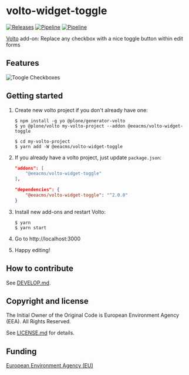 # volto-widget-toggle
[![Releases](https://img.shields.io/github/v/release/eea/volto-widget-toggle)](https://github.com/eea/volto-widget-toggle/releases)
[![Pipeline](https://ci.eionet.europa.eu/buildStatus/icon?job=volto-addons%2Fvolto-widget-toggle%2Fmaster&subject=master)](https://ci.eionet.europa.eu/view/Github/job/volto-addons/job/volto-widget-toggle/job/master/display/redirect)
[![Pipeline](https://ci.eionet.europa.eu/buildStatus/icon?job=volto-addons%2Fvolto-widget-toggle%2Fdevelop&subject=develop)](https://ci.eionet.europa.eu/view/Github/job/volto-addons/job/volto-widget-toggle/job/develop/display/redirect)

[Volto](https://github.com/plone/volto) add-on: Replace any checkbox with a nice toggle button within edit forms

## Features

![Toogle Checkboxes](https://raw.githubusercontent.com/eea/volto-widget-toggle/docs/docs/volto-widget-toggle.gif)

## Getting started

1. Create new volto project if you don't already have one:

   ```
   $ npm install -g yo @plone/generator-volto
   $ yo @plone/volto my-volto-project --addon @eeacms/volto-widget-toggle

   $ cd my-volto-project
   $ yarn add -W @eeacms/volto-widget-toggle
   ```

1. If you already have a volto project, just update `package.json`:

   ```JSON
   "addons": [
       "@eeacms/volto-widget-toggle"
   ],

   "dependencies": {
       "@eeacms/volto-widget-toggle": "^2.0.0"
   }
   ```

1. Install new add-ons and restart Volto:

   ```
   $ yarn
   $ yarn start
   ```

1. Go to http://localhost:3000

1. Happy editing!

## How to contribute

See [DEVELOP.md](https://github.com/eea/volto-widget-toggle/blob/master/DEVELOP.md).

## Copyright and license

The Initial Owner of the Original Code is European Environment Agency (EEA).
All Rights Reserved.

See [LICENSE.md](https://github.com/eea/volto-widget-toggle/blob/master/LICENSE.md) for details.

## Funding

[European Environment Agency (EU)](http://eea.europa.eu)

